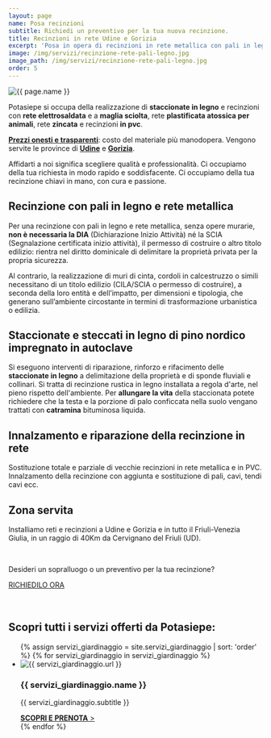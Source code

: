 ```yaml
---
layout: page
name: Posa recinzioni
subtitle: Richiedi un preventivo per la tua nuova recinzione.
title: Recinzioni in rete Udine e Gorizia
excerpt: 'Posa in opera di recinzioni in rete metallica con pali in legno o ferro, rete plastificata atossica per animali, zincata, elettrosaldata. Udine e Gorizia.'
image: /img/servizi/recinzione-rete-pali-legno.jpg
image_path: /img/servizi/recinzione-rete-pali-legno.jpg
order: 5
---
```

<img src="{{ page.image_path }}" alt="{{ page.name }}" title="{{ page.name }}"/>

Potasiepe si occupa della realizzazione di **staccionate in legno** e recinzioni con **rete elettrosaldata** e a  **maglia sciolta**, rete **plastificata atossica per animali**, rete **zincata** e recinzioni **in pvc**.

**[Prezzi onesti e trasparenti](/prezzi/ "prezzi economici e onesti")**: costo del materiale più manodopera.
Vengono servite le province di **[Udine](/giardinaggio-udine/ "Potasiepe è giardiniere a Udine")** e **[Gorizia](/gorizia/ "Potasiepe è giardiniere a Gorizia")**.

Affidarti a noi significa scegliere qualità e professionalità. Ci occupiamo della tua richiesta in modo rapido e soddisfacente. Ci occupiamo della tua recinzione chiavi in mano, con cura e passione.

## Recinzione con pali in legno e rete metallica

Per una recinzione con pali in legno e rete metallica, senza opere murarie, **non è necessaria la DIA**
(Dichiarazione Inizio Attività) né la SCIA (Segnalazione certificata inizio attività), il permesso di costruire o
altro titolo edilizio: rientra nel diritto dominicale di delimitare la proprietà privata per la propria sicurezza.

Al contrario, la realizzazione di muri di cinta, cordoli in calcestruzzo o simili necessitano di un
titolo edilizio (CILA/SCIA o permesso di costruire), a seconda della loro entità e dell’impatto, per dimensioni e
tipologia, che generano sull’ambiente circostante in termini di trasformazione urbanistica o edilizia.


## Staccionate e steccati in legno di pino nordico impregnato in autoclave

Si eseguono interventi di riparazione, rinforzo e rifacimento delle **staccionate in legno** a delimitazione della proprietà e di sponde fluviali e collinari. Si tratta di recinzione rustica in legno installata a regola d'arte, nel pieno rispetto dell'ambiente. Per **allungare la vita** della staccionata potete richiedere che la testa e la porzione di palo conficcata nella suolo vengano trattati con **catramina** bituminosa liquida.

## Innalzamento e riparazione della recinzione in rete

Sostituzione totale e parziale di vecchie recinzioni in rete metallica e in PVC. Innalzamento della recinzione con
aggiunta e sostituzione di pali, cavi, tendi cavi ecc.

## Zona servita

Installiamo reti e recinzioni a Udine e Gorizia e in tutto il Friuli-Venezia Giulia, in un raggio di 40Km da Cervignano del Friuli (UD).

<br/>
<div class="text-center">
  <p class="h3">Desideri un sopralluogo o un preventivo per la tua recinzione?</p>
  <a title="Richiedi un sopralluogo o un preventivo per la tua recinzione" href="/contatti/" class="button">RICHIEDILO ORA</a>
</div>
<br/><br/>

## Scopri tutti i servizi offerti da Potasiepe:

<div class="list-collection">
<ul>
  {% assign servizi_giardinaggio = site.servizi_giardinaggio | sort: 'order' %}
  {% for servizi_giardinaggio in servizi_giardinaggio %}
		<li>
      <img src="{% include relative-src.html src=servizi_giardinaggio.image_path %}" alt="{{ servizi_giardinaggio.url }}">
      <div>
      <h3>{{ servizi_giardinaggio.name }}</h3>
      <p>{{ servizi_giardinaggio.subtitle }}</p>
			<a href="{{ site.baseurl }}{{ servizi_giardinaggio.url }}" title="{{ servizi_giardinaggio.url }}"><strong>SCOPRI E PRENOTA</strong> &gt;</a>
      </div>
    </li>
	{% endfor %}
</ul>
</div>
